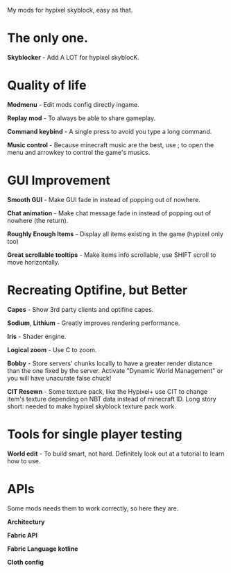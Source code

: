 My mods for hypixel skyblock, easy as that.

# The only one.

**Skyblocker** - Add A LOT for hypixel skyblocK.

# Quality of life

**Modmenu** - Edit mods config directly ingame.

**Replay mod** - To always be able to share gameplay.

**Command keybind** - A single press to avoid you type a long command.

**Music control** - Because minecraft music are the best, use ; to open the menu and arrowkey to control the game's musics.

# GUI Improvement

**Smooth GUI** - Make GUI fade in instead of popping out of nowhere.

**Chat animation** - Make chat message fade in instead of popping out of nowhere (the return).

**Roughly Enough Items** - Display all items existing in the game (hypixel only too)

**Great scrollable tooltips** - Make items info scrollable, use SHIFT scroll to move horizontally.

# Recreating Optifine, but Better

**Capes** - Show 3rd party clients and optifine capes.

**Sodium**, **Lithium** - Greatly improves rendering performance.

**Iris** - Shader engine.

**Logical zoom** - Use C to zoom.

**Bobby** - Store servers' chunks locally to have a greater render distance than the one fixed by the server. Activate "Dynamic World Management" or you will have unacurate false chuck!

**CIT Resewn** - Some texture pack, like the Hypixel+ use CIT to change item's texture depending on NBT data instead of minecraft ID. Long story short: needed to make hypixel skyblock texture pack work.

# Tools for single player testing

**World edit** - To build smart, not hard. Definitely look out at a tutorial to learn how to use.

# APIs
Some mods needs them to work correctly, so here they are.

**Architectury**

**Fabric API**

**Fabric Language kotline**

**Cloth config**
